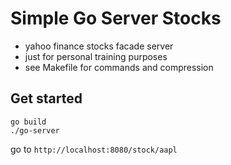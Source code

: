 # Simple Go Server Stocks

- yahoo finance stocks facade server
- just for personal training purposes
- see Makefile for commands and compression

## Get started

```
go build
./go-server
```

go to `http://localhost:8080/stock/aapl`

